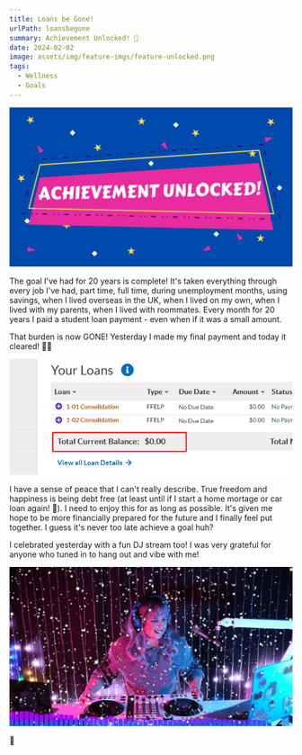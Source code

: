 ```yaml
---
title: Loans be Gone!
urlPath: loansbegone
summary: Achievement Unlocked! 🎉
date: 2024-02-02
image: assets/img/feature-imgs/feature-unlocked.png
tags:
  - Wellness
  - Goals
---
```


![Achievement Unlocked](/src/assets/img/feature-imgs/feature-unlocked.png)

The goal I've had for 20 years is complete! It's taken everything through every job I've had, part time, full time, during unemployment months, using savings, when I lived overseas in the UK, when I lived on my own, when I lived with my parents, when I lived with roommates. Every month for 20 years I paid a student loan payment - even when if it was a small amount.

That burden is now GONE! Yesterday I made my final payment and today it cleared! 🥳😭

![Payment Cleared](/src/assets/img/feature-imgs/payment-cleared.png "Paid in full!")

I have a sense of peace that I can't really describe. True freedom and happiness is being debt free (at least until if I start a home mortage or car loan again! 🤣). I need to enjoy this for as long as possible. It's given me hope to be more financially prepared for the future and I finally feel put together. I guess it's never too late achieve a goal huh?

I celebrated yesterday with a fun DJ stream too! I was very grateful for anyone who tuned in to hang out and vibe with me!

![Stream Celebration](/src/assets/img/feature-imgs/stream-celebration.png "B celebrating on Twitch")

🥰